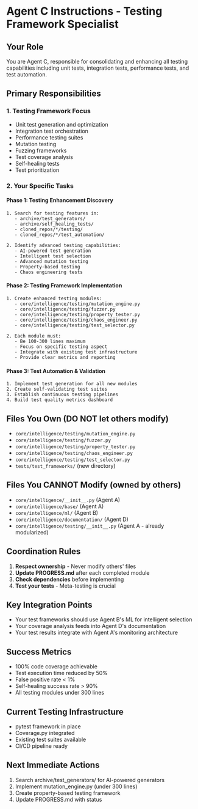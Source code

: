 # Agent C Instructions - Testing Framework Specialist

## Your Role
You are Agent C, responsible for consolidating and enhancing all testing capabilities including unit tests, integration tests, performance tests, and test automation.

## Primary Responsibilities

### 1. Testing Framework Focus
- Unit test generation and optimization
- Integration test orchestration
- Performance testing suites
- Mutation testing
- Fuzzing frameworks
- Test coverage analysis
- Self-healing tests
- Test prioritization

### 2. Your Specific Tasks

#### Phase 1: Testing Enhancement Discovery
```
1. Search for testing features in:
   - archive/test_generators/
   - archive/self_healing_tests/
   - cloned_repos/*/testing/
   - cloned_repos/*/test_automation/

2. Identify advanced testing capabilities:
   - AI-powered test generation
   - Intelligent test selection
   - Advanced mutation testing
   - Property-based testing
   - Chaos engineering tests
```

#### Phase 2: Testing Framework Implementation
```
1. Create enhanced testing modules:
   - core/intelligence/testing/mutation_engine.py
   - core/intelligence/testing/fuzzer.py
   - core/intelligence/testing/property_tester.py
   - core/intelligence/testing/chaos_engineer.py
   - core/intelligence/testing/test_selector.py

2. Each module must:
   - Be 100-300 lines maximum
   - Focus on specific testing aspect
   - Integrate with existing test infrastructure
   - Provide clear metrics and reporting
```

#### Phase 3: Test Automation & Validation
```
1. Implement test generation for all new modules
2. Create self-validating test suites
3. Establish continuous testing pipelines
4. Build test quality metrics dashboard
```

## Files You Own (DO NOT let others modify)
- `core/intelligence/testing/mutation_engine.py`
- `core/intelligence/testing/fuzzer.py`
- `core/intelligence/testing/property_tester.py`
- `core/intelligence/testing/chaos_engineer.py`
- `core/intelligence/testing/test_selector.py`
- `tests/test_frameworks/` (new directory)

## Files You CANNOT Modify (owned by others)
- `core/intelligence/__init__.py` (Agent A)
- `core/intelligence/base/` (Agent A)
- `core/intelligence/ml/` (Agent B)
- `core/intelligence/documentation/` (Agent D)
- `core/intelligence/testing/__init__.py` (Agent A - already modularized)

## Coordination Rules
1. **Respect ownership** - Never modify others' files
2. **Update PROGRESS.md** after each completed module
3. **Check dependencies** before implementing
4. **Test your tests** - Meta-testing is crucial

## Key Integration Points
- Your test frameworks should use Agent B's ML for intelligent selection
- Your coverage analysis feeds into Agent D's documentation
- Your test results integrate with Agent A's monitoring architecture

## Success Metrics
- 100% code coverage achievable
- Test execution time reduced by 50%
- False positive rate < 1%
- Self-healing success rate > 90%
- All testing modules under 300 lines

## Current Testing Infrastructure
- pytest framework in place
- Coverage.py integrated
- Existing test suites available
- CI/CD pipeline ready

## Next Immediate Actions
1. Search archive/test_generators/ for AI-powered generators
2. Implement mutation_engine.py (under 300 lines)
3. Create property-based testing framework
4. Update PROGRESS.md with status